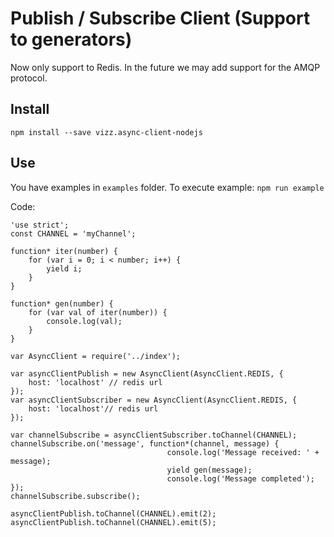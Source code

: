 # Publish / Subscribe Client (Support to generators)

Now only support to Redis. In the future we may add support for the AMQP protocol.

## Install

````
npm install --save vizz.async-client-nodejs
````

## Use

You have examples in ``examples`` folder. To execute example: ```npm run example```

Code:

```
'use strict';
const CHANNEL = 'myChannel';

function* iter(number) {
    for (var i = 0; i < number; i++) {
        yield i;
    }
}

function* gen(number) {
    for (var val of iter(number)) {
        console.log(val);
    }
}

var AsyncClient = require('../index');

var asyncClientPublish = new AsyncClient(AsyncClient.REDIS, {
    host: 'localhost' // redis url
});
var asyncClientSubscriber = new AsyncClient(AsyncClient.REDIS, {
    host: 'localhost'// redis url
});

var channelSubscribe = asyncClientSubscriber.toChannel(CHANNEL);
channelSubscribe.on('message', function*(channel, message) {
                                   console.log('Message received: ' + message);
                                   yield gen(message);
                                   console.log('Message completed');
});
channelSubscribe.subscribe();

asyncClientPublish.toChannel(CHANNEL).emit(2);
asyncClientPublish.toChannel(CHANNEL).emit(5);

```
